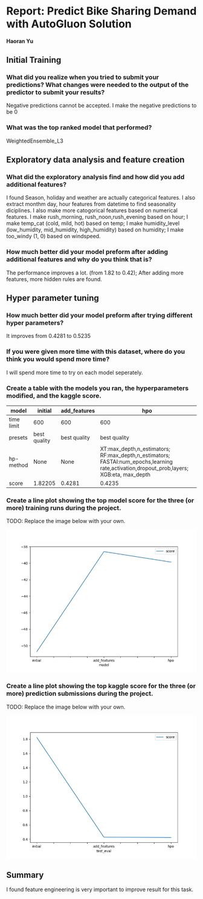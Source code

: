 # Report: Predict Bike Sharing Demand with AutoGluon Solution
#### Haoran Yu

## Initial Training
### What did you realize when you tried to submit your predictions? What changes were needed to the output of the predictor to submit your results?
Negative predictions cannot be accepted. I make the negative predictions to be 0

### What was the top ranked model that performed?
WeightedEnsemble_L3

## Exploratory data analysis and feature creation
### What did the exploratory analysis find and how did you add additional features?
I found Season, holiday and weather are actually categorical features. I also extract monthm day, hour features from datetime to find seasonality diciplines. I also make more catogorical features based on numerical features. I make rush_morning, rush_noon,rush_evening based on hour; I make temp_cat (cold, mild, hot) based on temp; I make humidity_level (low_humidity, mid_humidity, high_humidity) based on humidity; I make too_windy (1, 0) based on windspeed.

### How much better did your model preform after adding additional features and why do you think that is?
The performance improves a lot. (from 1.82 to 0.42); After adding more features, more hidden rules are found.

## Hyper parameter tuning
### How much better did your model preform after trying different hyper parameters?
It improves from 0.4281 to 0.5235

### If you were given more time with this dataset, where do you think you would spend more time?
I will spend more time to try on each model seperately.

### Create a table with the models you ran, the hyperparameters modified, and the kaggle score.
|model|initial|add_features|hpo|
|--|--|--|--|
|time limit|600|600|600|
|presets|best quality|best quality|best quality|
|hp-method|None|None|XT:max_depth,n_estimators; RF:max_depth,n_estimators; FASTAI:num_epochs,learning rate,activation,dropout_prob,layers; XGB:eta, max_depth|
|score|1.82205|0.4281|0.4235|

### Create a line plot showing the top model score for the three (or more) training runs during the project.

TODO: Replace the image below with your own.

![model_train_score.png](img/model_train_score.png)

### Create a line plot showing the top kaggle score for the three (or more) prediction submissions during the project.

TODO: Replace the image below with your own.

![model_test_score.png](img/model_test_score.png)

## Summary
I found feature engineering is very important to improve result for this task.

